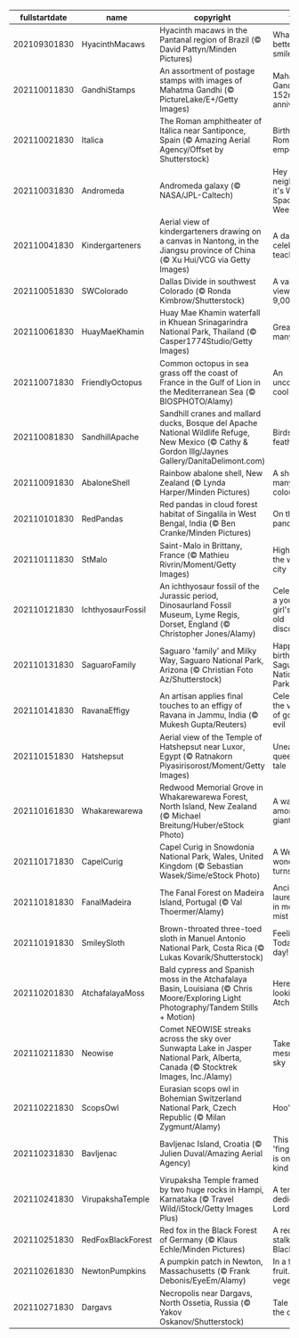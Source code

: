 |fullstartdate|name|copyright|title|image|
|--|--|--|--|--|
202109301830|HyacinthMacaws|Hyacinth macaws in the Pantanal region of Brazil (© David Pattyn/Minden Pictures)|What's better than a smile?|![](/en-IN/2021/10/202109301830HyacinthMacaws.jpg)|
202110011830|GandhiStamps|An assortment of postage stamps with images of Mahatma Gandhi (© PictureLake/E+/Getty Images)|Mahatma Gandhi’s 152nd birth anniversary|![](/en-IN/2021/10/202110011830GandhiStamps.jpg)|
202110021830|Italica|The Roman amphitheater of Itálica near Santiponce, Spain (© Amazing Aerial Agency/Offset by Shutterstock)|Birthplace of Roman emperors|![](/en-IN/2021/10/202110021830Italica.jpg)|
202110031830|Andromeda|Andromeda galaxy (© NASA/JPL-Caltech)|Hey neighbour, it's World Space Week!|![](/en-IN/2021/10/202110031830Andromeda.jpg)|
202110041830|Kindergarteners|Aerial view of kindergarteners drawing on a canvas in Nantong, in the Jiangsu province of China (© Xu Hui/VCG via Getty Images)|A day to celebrate teachers|![](/en-IN/2021/10/202110041830Kindergarteners.jpg)|
202110051830|SWColorado|Dallas Divide in southwest Colorado (© Ronda Kimbrow/Shutterstock)|A valley view at 9,000 feet|![](/en-IN/2021/10/202110051830SWColorado.jpg)|
202110061830|HuayMaeKhamin|Huay Mae Khamin waterfall in Khuean Srinagarindra National Park, Thailand (© Casper1774Studio/Getty Images)|Great on so many levels|![](/en-IN/2021/10/202110061830HuayMaeKhamin.jpg)|
202110071830|FriendlyOctopus|Common octopus in sea grass off the coast of France in the Gulf of Lion in the Mediterranean Sea (© BIOSPHOTO/Alamy)|An uncommonly cool critter|![](/en-IN/2021/10/202110071830FriendlyOctopus.jpg)|
202110081830|SandhillApache|Sandhill cranes and mallard ducks, Bosque del Apache National Wildlife Refuge, New Mexico (© Cathy & Gordon Illg/Jaynes Gallery/DanitaDelimont.com)|Birds of a feather|![](/en-IN/2021/10/202110081830SandhillApache.jpg)|
202110091830|AbaloneShell|Rainbow abalone shell, New Zealand (© Lynda Harper/Minden Pictures)|A shell of many colours|![](/en-IN/2021/10/202110091830AbaloneShell.jpg)|
202110101830|RedPandas|Red pandas in cloud forest habitat of Singalila in West Bengal, India (© Ben Cranke/Minden Pictures)|On the red panda trail|![](/en-IN/2021/10/202110101830RedPandas.jpg)|
202110111830|StMalo|Saint-Malo in Brittany, France (© Mathieu Rivrin/Moment/Getty Images)|High tide at the walled city|![](/en-IN/2021/10/202110111830StMalo.jpg)|
202110121830|IchthyosaurFossil|An ichthyosaur fossil of the Jurassic period, Dinosaurland Fossil Museum, Lyme Regis, Dorset, England (© Christopher Jones/Alamy)|Celebrating a young girl's age-old discovery|![](/en-IN/2021/10/202110121830IchthyosaurFossil.jpg)|
202110131830|SaguaroFamily|Saguaro 'family' and Milky Way, Saguaro National Park, Arizona (© Christian Foto Az/Shutterstock)|Happy birthday, Saguaro National Park|![](/en-IN/2021/10/202110131830SaguaroFamily.jpg)|
202110141830|RavanaEffigy|An artisan applies final touches to an effigy of Ravana in Jammu, India (© Mukesh Gupta/Reuters)|Celebrating the victory of good over evil|![](/en-IN/2021/10/202110141830RavanaEffigy.jpg)|
202110151830|Hatshepsut|Aerial view of the Temple of Hatshepsut near Luxor, Egypt (© Ratnakorn Piyasirisorost/Moment/Getty Images)|Unearthing a queen's lost tale|![](/en-IN/2021/10/202110151830Hatshepsut.jpg)|
202110161830|Whakarewarewa|Redwood Memorial Grove in Whakarewarewa Forest, North Island, New Zealand (© Michael Breitung/Huber/eStock Photo)|A walk among the giants|![](/en-IN/2021/10/202110161830Whakarewarewa.jpg)|
202110171830|CapelCurig|Capel Curig in Snowdonia National Park, Wales, United Kingdom (© Sebastian Wasek/Sime/eStock Photo)|A Welsh wonder turns 70|![](/en-IN/2021/10/202110171830CapelCurig.jpg)|
202110181830|FanalMadeira|The Fanal Forest on Madeira Island, Portugal (© Val Thoermer/Alamy)|Ancient laurel forest in mountain mist|![](/en-IN/2021/10/202110181830FanalMadeira.jpg)|
202110191830|SmileySloth|Brown-throated three-toed sloth in Manuel Antonio National Park, Costa Rica (© Lukas Kovarik/Shutterstock)|Feeling lazy? Today's your day!|![](/en-IN/2021/10/202110191830SmileySloth.jpg)|
202110201830|AtchafalayaMoss|Bald cypress and Spanish moss in the Atchafalaya Basin, Louisiana (© Chris Moore/Exploring Light Photography/Tandem Stills + Motion)|Here’s looking Atchafalaya|![](/en-IN/2021/10/202110201830AtchafalayaMoss.jpg)|
202110211830|Neowise|Comet NEOWISE streaks across the sky over Sunwapta Lake in Jasper National Park, Alberta, Canada (© Stocktrek Images, Inc./Alamy)|Take in the mesmerising sky|![](/en-IN/2021/10/202110211830Neowise.jpg)|
202110221830|ScopsOwl|Eurasian scops owl in Bohemian Switzerland National Park, Czech Republic (© Milan Zygmunt/Alamy)|Hoo's there?|![](/en-IN/2021/10/202110221830ScopsOwl.jpg)|
202110231830|Bavljenac|Bavljenac Island, Croatia (© Julien Duval/Amazing Aerial Agency)|This 'fingerprint' is one of a kind|![](/en-IN/2021/10/202110231830Bavljenac.jpg)|
202110241830|VirupakshaTemple|Virupaksha Temple framed by two huge rocks in Hampi, Karnataka (© Travel Wild/iStock/Getty Images Plus)|A temple dedicated to Lord Shiva|![](/en-IN/2021/10/202110241830VirupakshaTemple.jpg)|
202110251830|RedFoxBlackForest|Red fox in the Black Forest of Germany (© Klaus Echle/Minden Pictures)|A red fox stalks the Black Forest|![](/en-IN/2021/10/202110251830RedFoxBlackForest.jpg)|
202110261830|NewtonPumpkins|A pumpkin patch in Newton, Massachusetts (© Frank Debonis/EyeEm/Alamy)|In a field of fruit…or vegetable?|![](/en-IN/2021/10/202110261830NewtonPumpkins.jpg)|
202110271830|Dargavs|Necropolis near Dargavs, North Ossetia, Russia (© Yakov Oskanov/Shutterstock)|Tale from the crypts|![](/en-IN/2021/10/202110271830Dargavs.jpg)|
